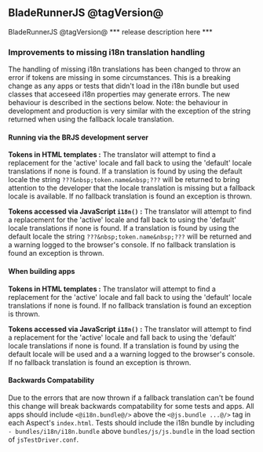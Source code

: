 ## BladeRunnerJS @tagVersion@

BladeRunnerJS @tagVersion@ *** release description here ***

### Improvements to missing i18n translation handling

The handling of missing i18n translations has been changed to throw an error if tokens are missing in some circumstances. This is a breaking change as any apps or tests that didn't load in the i18n bundle but used classes that acceseed i18n properties may generate errors. The new behaviour is described in the sections below. Note: the behaviour in development and production is very similar with the exception of the string returned when using the fallback locale translation.

#### Running via the BRJS development server

**Tokens in HTML templates :** The translator will attempt to find a replacement for the 'active' locale and fall back to using the 'default' locale translations if none is found. If a translation is found by using the default locale the string `???&nbsp;token.name&nbsp;???` will be returned to bring attention to the developer that the locale translation is missing but a fallback locale is available. If no fallback translation is found an exception is thrown.

**Tokens accessed via JavaScript `i18n()` :** The translator will attempt to find a replacement for the 'active' locale and fall back to using the 'default' locale translations if none is found. If a translation is found by using the default locale the string `???&nbsp;token.name&nbsp;???` will be returned and a warning logged to the browser's console. If no fallback translation is found an exception is thrown.

#### When building apps

**Tokens in HTML templates :** The translator will attempt to find a replacement for the 'active' locale and fall back to using the 'default' locale translations if none is found. If no fallback translation is found an exception is thrown.

**Tokens accessed via JavaScript `i18n()` :** The translator will attempt to find a replacement for the 'active' locale and fall back to using the 'default' locale translations if none is found. If a translation is found by using the default locale will be used and a a warning logged to the browser's console. If no fallback translation is found an exception is thrown.

#### Backwards Compatability

Due to the errors that are now thrown if a fallback translation can't be found this change will break backwards compatability for some tests and apps. All apps should include `<@i18n.bundle@/>` above the `<@js.bundle ...@/>` tag in each Aspect's `index.html`. Tests should include the i18n bundle by including `- bundles/i18n/i18n.bundle` above `bundles/js/js.bundle` in the load section of `jsTestDriver.conf`.